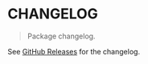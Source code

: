 # CHANGELOG

> Package changelog.

See [GitHub Releases](https://github.com/stdlib-js/constants-complex128/releases) for the changelog.